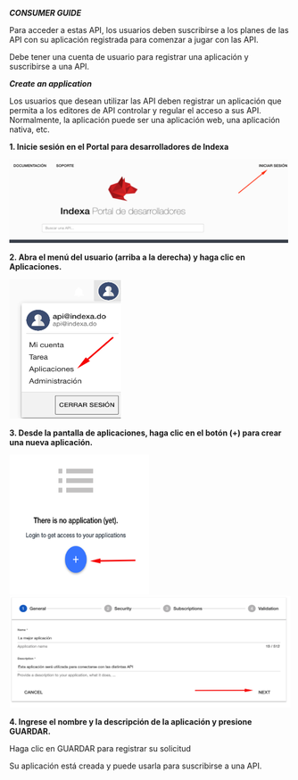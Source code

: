 ***CONSUMER GUIDE***

Para acceder a estas API, los usuarios deben suscribirse a los planes de las API con su aplicación registrada para comenzar a jugar con las API.

Debe tener una cuenta de usuario para registrar una aplicación y suscribirse a una API.

***Create an application***

Los usuarios que desean utilizar las API deben registrar un aplicación que permita a los editores de API controlar y regular el acceso a sus API. Normalmente, la aplicación puede ser una aplicación web, una aplicación nativa, etc.
<div class="center">
<p><b>1. Inicie sesión en el Portal para desarrolladores de Indexa</b></p>

<img src="https://raw.githubusercontent.com/indexa-git/apis-documentation/master/consumer-guide/images/login.png" alt="drawing" width="500" height="150"/>

<p><b>2. Abra el menú del usuario (arriba a la derecha) y haga clic en Aplicaciones.</b></p>

<img src="https://raw.githubusercontent.com/indexa-git/apis-documentation/master/consumer-guide/images/application.png" alt="drawing" width="200" height="250"/>

<p><b>3. Desde la pantalla de aplicaciones, haga clic en el botón (+) para crear una nueva aplicación.</b></p>


<img src="https://raw.githubusercontent.com/indexa-git/apis-documentation/master/consumer-guide/images/application2.png" alt="drawing" width="250" height="250"/>

<img src="https://raw.githubusercontent.com/indexa-git/apis-documentation/master/consumer-guide/images/application3.png" alt="drawing" width="600" height="200"/>

<p><b>4. Ingrese el nombre y la descripción de la aplicación y presione GUARDAR.</b></p>

<p>Haga clic en GUARDAR para registrar su solicitud</p>

<p>Su aplicación está creada y puede usarla para suscribirse a una API.</p>
</div>